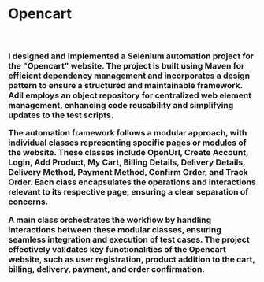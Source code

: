 <h1>Opencart</h1>
<br>
<h3>
I designed and implemented a Selenium automation project for the "Opencart" website. The project is built using Maven for efficient dependency management and incorporates a design pattern to ensure a structured and maintainable framework. Adil employs an object repository for centralized web element management, enhancing code reusability and simplifying updates to the test scripts.

The automation framework follows a modular approach, with individual classes representing specific pages or modules of the website. These classes include OpenUrl, Create Account, Login, Add Product, My Cart, Billing Details, Delivery Details, Delivery Method, Payment Method, Confirm Order, and Track Order. Each class encapsulates the operations and interactions relevant to its respective page, ensuring a clear separation of concerns.

A main class orchestrates the workflow by handling interactions between these modular classes, ensuring seamless integration and execution of test cases. The project effectively validates key functionalities of the Opencart website, such as user registration, product addition to the cart, billing, delivery, payment, and order confirmation.
</h3>
